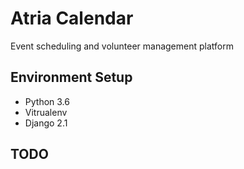 # Atria Calendar

Event scheduling and volunteer management platform

## Environment Setup

* Python 3.6
* Vitrualenv
* Django 2.1

## TODO
